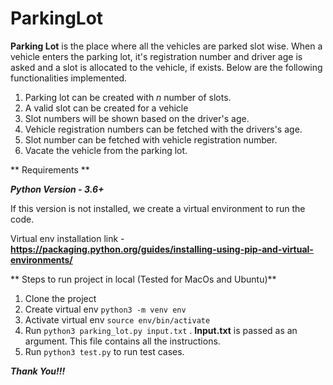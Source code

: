 # ParkingLot

**Parking Lot** is the place where all the vehicles are parked slot wise. 
When a vehicle enters the parking lot, it's registration number and driver
age is asked and a slot is allocated to the vehicle, if exists. 
Below are the following functionalities implemented.

1. Parking lot can be created with *n* number of slots.
2. A valid slot can be created for a vehicle
3. Slot numbers will be shown based on the driver's age.
4. Vehicle registration numbers can be fetched with the drivers's age.
5. Slot number can be fetched with vehicle registration number.
6. Vacate the vehicle from the parking lot.


** Requirements **

***Python Version - 3.6+***

If this version is not installed, we create a virtual environment to run the code.

Virtual env installation link - **https://packaging.python.org/guides/installing-using-pip-and-virtual-environments/**


** Steps to run project in local (Tested for MacOs and Ubuntu)**

1. Clone the project
2. Create virtual env ```python3 -m venv env```
3. Activate virtual env ```source env/bin/activate```
4. Run ```python3 parking_lot.py input.txt``` . **Input.txt** is passed
as an argument. This file contains all the instructions.
5. Run ```python3 test.py``` to run test cases.


***Thank You!!!***
